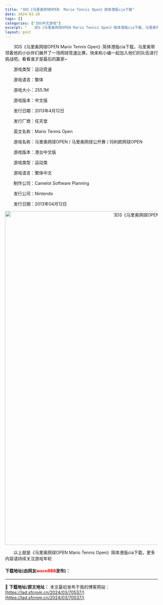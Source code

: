```yaml
---
title: "3DS《马里奥网球OPEN  Mario Tennis Open》简体港版cia下载"
date: 2024-03-28
tags: []
categories: ["3DS中文游戏"]
excerpt: "　　3DS《马里奥网球OPEN Mario Tennis Open》简体港版cia下载，马里奥带领着他的小伙伴们展开了一场网球竞速比赛，快来和小编一起加入他们的队伍进行挑战吧。看看谁才是最后的赢家~ 　　游戏类型：运动竞速 　　游戏语言：繁体 　　游戏大小：255.1M 　　游戏版本：中文版 　　发&hellip;"
layout: post
---
```


 <p>　　3DS《马里奥网球OPEN Mario Tennis Open》简体港版cia下载，马里奥带领着他的小伙伴们展开了一场网球竞速比赛，快来和小编一起加入他们的队伍进行挑战吧。看看谁才是最后的赢家~</p> <p>　　游戏类型：运动竞速</p> <p>　　游戏语言：繁体</p> <p>　　游戏大小：255.1M</p> <p>　　游戏版本：中文版</p> <p>　　发行日期：2013年4月12日</p> <p>　　发行厂商：任天堂</p> <p>　　英文名称：Mario Tennis Open</p> <p>　　游戏名称：马里奥网球OPEN / 马里奥网球公开赛 / 玛利欧网球OPEN</p> <p>　　游戏版本：港台中文版</p> <p>　　游戏类型：运动类</p> <p>　　游戏语言：繁体中文</p> <p>　　制作公司：Camelot Software Planning</p> <p>　　发行公司：Nintendo</p> <p>　　发行日期：2013年04月12日</p> <p align="center"><img align="" border="0" src="https://lad.sfcrom.cn/wp-content/uploads/2024/03/20240328_66054a48b63d9.jpg" width="1096" alt="3DS《马里奥网球OPEN  Mario Tennis Open》简体港版cia下载" /></p> <p>　　以上就是《马里奥网球OPEN Mario Tennis Open》简体港版cia下载，更多内容请持续关注游戏年轮</p> <p><h4>下载地址(由网友<font color="red">wscn888</font>发布)：</h4></p> 

---
📖 **下载地址/原文地址：** 本文最初发布于我的博客网站：[https://lad.sfcrom.cn/2024/03/70537/](https://lad.sfcrom.cn/2024/03/70537/)
